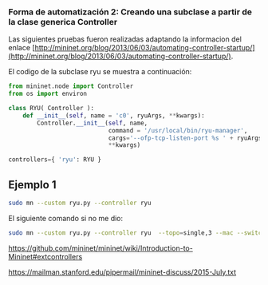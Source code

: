 ### Forma de automatización 2: Creando una subclase a partir de la clase generica Controller ###

Las siguientes pruebas fueron realizadas adaptando la informacion del enlace [http://mininet.org/blog/2013/06/03/automating-controller-startup/](http://mininet.org/blog/2013/06/03/automating-controller-startup/).

El codigo de la subclase ryu se muestra a continuación:

```python
from mininet.node import Controller
from os import environ

class RYU( Controller ):
    def __init__(self, name = 'c0', ryuArgs, **kwargs):
        Controller.__init__(self, name,
                            command = '/usr/local/bin/ryu-manager',
                            cargs='--ofp-tcp-listen-port %s ' + ryuArgs,
                            **kwargs)

controllers={ 'ryu': RYU }
```

## Ejemplo 1 ##


```bash
sudo mn --custom ryu.py --controller ryu
```

El siguiente comando si no me dio:

```bash
sudo mn --custom ryu.py --controller ryu  --topo=single,3 --mac --switch=ovsk,protocols=OpenFlow13 --link=tc,bw=100 
```

https://github.com/mininet/mininet/wiki/Introduction-to-Mininet#extcontrollers

https://mailman.stanford.edu/pipermail/mininet-discuss/2015-July.txt
